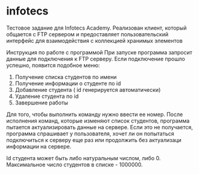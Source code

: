 # infotecs
Тестовое задание для Infotecs Academy. Реализован клиент, который общается с FTP сервером и предоставляет пользовательский интерфейс
для взаимодействия с коллекцией хранимых элементов  

Инструкция по работе с программой
При запуске программа запросит данные для подключения к FTP серверу. Если подключение прошло успешно, появится подобное меню:

1. Получение списка студентов по имени
2. Получение информации о студенте по id
3. Добавление студента ( id генерируется автоматически)
4. Удаление студента по id
5. Завершение работы

Для того, чтобы выполнить команду нужно ввести ее номер. После исполнения команд, которые изменяют список студентов, программа пытается актуализировать данные на сервере. Если это не получается, программа спрашивает у пользователя, хочет ли он попытаться подключиться к серверу еще раз или продолжить без актуализаци информации на сервере.

Id студента может быть либо натуральным числом, либо 0. Максимальное число студентов в списке - 1000000.
